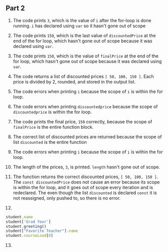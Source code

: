 ## Part 2
1. The code prints `3`, which is the value of `i` after the for-loop is done running. `i` has declared using `var` so it hasn't gone out of scope
2. The code prints `150`, which is the last value of `discountedPrice` at the end of the for loop, which hasn't gone out of scope because it was declared using `var`.
3. The code prints `150`, which is the value of `finalPrice` at the end of the for loop, which hasn't gone out of scope because it was declared using `var`.
4. The code returns a list of discounted prices `[ 50, 100, 150 ]`. Each price is divided by 2, rounded, and stored in the output list.
5. The code errors when printing `i` because the scope of `i` is within the for loop.
6. The code errors when printing `discountedprice` because the scope of `discountedprice` is within the for loop.
7. The code prints the final price, `150` correctly, because the scope of `finalPrice` is the entire function block.
8. The correct list of discounted prices are returned because the scope of list `discounted` is the entire function
9. The code errors when printing `i` because the scope of `i` is within the for loop.
10. The length of the prices, `3`, is printed. `length` hasn't gone out of scope.
11. The function returns the correct discounted prices, `[ 50, 100, 150 ]`. The `const discountedPrice` does not cause an error because its scope is within the for loop, and it goes out of scope every iteration and is redeclared. The even though the list `discounted` is declared `const` it is not reassigned, only pushed to, so there is no error.

12. 
```js
student.name
student['Grad Year']
student.greeting()
student["Favorite Teacher"].name
student.courseLoad[0]
```

13. 
